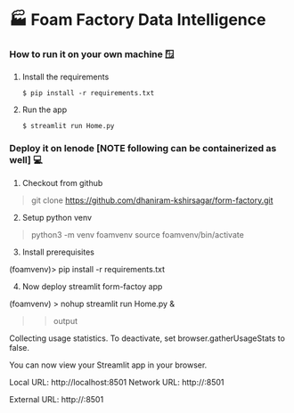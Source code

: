 # 🏭 Foam Factory Data Intelligence

### How to run it on your own machine 🪟

1. Install the requirements

   ```
   $ pip install -r requirements.txt
   ```

2. Run the app

   ```
   $ streamlit run Home.py
   ```


### Deploy it on lenode [NOTE following can be containerized as well] 💻

1. Checkout from github

> git clone https://github.com/dhaniram-kshirsagar/form-factory.git

2. Setup python venv

> python3 -m venv foamvenv
> source foamvenv/bin/activate

3. Install prerequisites

(foamvenv)> pip install -r requirements.txt

4. Now deploy streamlit form-factoy app

(foamvenv) > nohup streamlit run Home.py &

>>output

Collecting usage statistics. To deactivate, set browser.gatherUsageStats to false.


  You can now view your Streamlit app in your browser.

  Local URL: http://localhost:8501
  Network URL: http://<ip>:8501
  
  External URL: http://<ip>:8501
